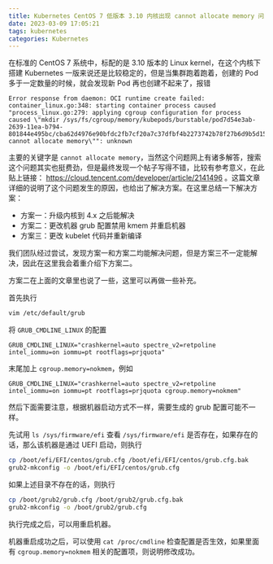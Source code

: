 ```yaml
---
title: Kubernetes CentOS 7 低版本 3.10 内核出现 cannot allocate memory 问题
date: 2023-03-09 17:05:21
tags: kubernetes
categories: Kubernetes
---
```


在标准的 CentOS 7 系统中，标配的是 3.10 版本的 Linux kernel，在这个内核下搭建 Kubernetes 一版来说还是比较稳定的，但是当集群跑着跑着，创建的 Pod 多于一定数量的时候，就会发现新 Pod 再也创建不起来了，报错

```plain
Error response from daemon: OCI runtime create failed: container_linux.go:348: starting container process caused "process_linux.go:279: applying cgroup configuration for process caused \"mkdir /sys/fs/cgroup/memory/kubepods/burstable/pod7d54e3ab-2639-11ea-b794-801844e495bc/cba62d4976e90bfdc2fb7cf20a7c37dfbf4b2273742b78f27b6d9b5d15b284ce: cannot allocate memory\"": unknown
```

主要的关键字是 `cannot allocate memory`，当然这个问题网上有诸多解答，搜索这个问题其实也挺费劲，但是最终发现一个帖子写得不错，比较有参考意义，在此贴上链接： https://cloud.tencent.com/developer/article/2141496 。这篇文章详细的说明了这个问题发生的原因，也给出了解决方案。在这里总结一下解决方案：

- 方案一：升级内核到 4.x 之后能解决
- 方案二：更改机器 grub 配置禁用 kmem 并重启机器
- 方案三：更改 kubelet 代码并重新编译

我们团队经过尝试，发现方案一和方案二均能解决问题，但是方案三不一定能解决，因此在这里我会着重介绍下方案二。

方案二在上面的文章里也说了一些，这里可以再做一些补充。

首先执行

```bash
vim /etc/default/grub
```

将 `GRUB_CMDLINE_LINUX` 的配置

```plain
GRUB_CMDLINE_LINUX="crashkernel=auto spectre_v2=retpoline intel_iommu=on iommu=pt rootflags=prjquota"
```

末尾加上 `cgroup.memory=nokmem`，例如

```plain
GRUB_CMDLINE_LINUX="crashkernel=auto spectre_v2=retpoline intel_iommu=on iommu=pt rootflags=prjquota cgroup.memory=nokmem"
```

然后下面需要注意，根据机器启动方式不一样，需要生成的 grub 配置可能不一样。

先试用 `ls /sys/firmware/efi` 查看 `/sys/firmware/efi` 是否存在，如果存在的话，那么该机器是通过 UEFI 启动，则执行

```bash
cp /boot/efi/EFI/centos/grub.cfg /boot/efi/EFI/centos/grub.cfg.bak
grub2-mkconfig -o /boot/efi/EFI/centos/grub.cfg
```

如果上述目录不存在的话，则执行

```bash
cp /boot/grub2/grub.cfg /boot/grub2/grub.cfg.bak
grub2-mkconfig -o /boot/grub2/grub.cfg
```

执行完成之后，可以用重启机器。

机器重启成功之后，可以使用 `cat /proc/cmdline` 检查配置是否生效，如果里面有 `cgroup.memory=nokmem` 相关的配置项，则说明修改成功。